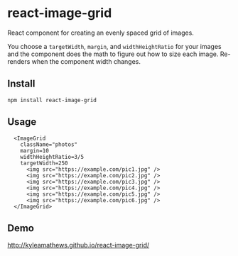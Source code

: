 react-image-grid
================

React component for creating an evenly spaced grid of images.

You choose a `targetWidth`, `margin`, and `widthHeightRatio` for your images and the component does the
math to figure out how to size each image. Re-renders when the component
width changes.

## Install
`npm install react-image-grid`

## Usage

      <ImageGrid
        className="photos"
        margin=10
        widthHeightRatio=3/5
        targetWidth=250
          <img src="https://example.com/pic1.jpg" />
          <img src="https://example.com/pic2.jpg" />
          <img src="https://example.com/pic3.jpg" />
          <img src="https://example.com/pic4.jpg" />
          <img src="https://example.com/pic5.jpg" />
          <img src="https://example.com/pic6.jpg" />
      </ImageGrid>

## Demo
http://kyleamathews.github.io/react-image-grid/
